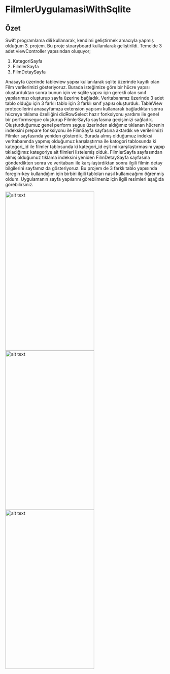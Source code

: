 # FilmlerUygulamasiWithSqlite

## Özet

Swift programlama dili kullanarak, kendimi geliştirmek amacıyla yapmış olduğum 3. projem. Bu proje stoaryboard kullanılarak geliştirildi. Temelde 3 adet 
viewController yapısından oluşuyor;

1. KategoriSayfa
2. FilmlerSayfa
3. FilmDetaySayfa

Anasayfa üzerinde tableview yapısı kullanılarak sqlite üzerinde kayıtlı olan Film verilerimizi gösteriyoruz. Burada isteğimize göre bir hücre yapısı 
oluşturduktan sonra bunun için ve sqlite yapısı için gerekli olan sınıf yapılarımızı oluşturup sayfa üzerine bağladık. Veritabanımız üzerinde 3 adet tablo
olduğu için 3 farklı tablo için 3 farklı sınıf yapısı oluşturduk. TableView protocollerini anasayfamıza extension yapısını kullanarak bağladıktan sonra 
hücreye tıklama özelliğini didRowSelect hazır fonksiyonu yardımı ile genel bir performsegue oluşturup FilmlerSayfa sayfasına geçişimizi sağladık. 
Oluşturduğumuz genel perform segue üzerinden aldığımız tıklanan hücrenin indeksini prepare fonksiyonu ile FilmSayfa sayfasına aktardık ve verilerimizi 
Filmler  sayfasında yeniden gösterdik. Burada almış olduğumuz indeksi veritabanında yapmış olduğumuz karşılaştırma ile katogori tablosunda ki kategori_id 
ile filmler tablosunda ki kategori_id eşit mi karşılaştırmasını yapıp tıkladığımız kategoriye ait filmleri listelemiş olduk. FilmlerSayfa sayfasından almış
olduğumuz tıklama indeksini yeniden FilmDetaySayfa sayfasına gönderdikten sonra ve veritabanı ile karşılaştırdıktan sonra ilgili filmin detay bilgilerini 
sayfamız da gösteriyoruz. Bu projem de 3 farklı tablo yapısında foregin-key kullandığım için birbiri ilgili tabloları nasıl kullanıcağımı öğrenmiş oldum.
Uygulamanın sayfa yapılarını görebilmeniz için ilgili resimleri aşağıda görebilirsiniz.

<img src="https://i.hizliresim.com/hwira2s.png" alt="alt text" width="280" height="500"> <img src="https://i.hizliresim.com/s1qpqky.png" alt="alt text" width="280" height="500"> <img src="https://i.hizliresim.com/oq471xg.png" alt="alt text" width="280" height="500">  
